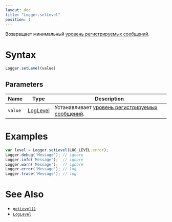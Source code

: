 ```yaml
---
layout: doc
title: "Logger.setLevel"
position: 1
---
```


Возвращает минимальный [уровень регистрируемых сообщений](../LogLevel/).

# Syntax

```js
Logger.setLevel(value)
```

## Parameters

|Name|Type|Description|
|----|----|-----------|
|`value`|[LogLevel](../LogLevel/)|Устанавливает [уровень регистрируемых сообщений](../LogLevel/).|

# Examples

```js
var level = Logger.setLevel(LOG_LEVEL.error);
Logger.debug('Message'); // ignore
Logger.info('Message');  // ignore
Logger.warn('Message');  // ignore
Logger.error('Message'); // log
Logger.trace('Message'); // log
```

# See Also

* [`getLevel()`](../Logger.getLevel/)
* [`LogLevel`](../LogLevel/)
